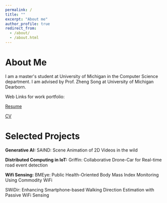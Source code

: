 ```yaml
---
permalink: /
title: ""
excerpt: "About me"
author_profile: true
redirect_from: 
  - /about/
  - /about.html
---
```


About Me
======

I am a master's student at University of Michigan in the Computer Science department. I am advised by Prof. Zheng Song at University of Michigan Dearborn. 

Web Links for work portfolio:

[Resume]()

[CV](https://drive.google.com/file/d/1jpRhpbJInBu95KyjB3g_d-IJGopl4fHs/view?usp=drive_link)


Selected Projects
===============

**Generative AI:**
  SAIND: Scene Animation of 2D Videos in the wild

**Distributed Computing in IoT:**
  Griffin: Collaborative Drone-Car for Real-time road event detection

**Wifi Sensing:**
  BMEye: Public Health-Oriented Body Mass Index Monitoring Using Commodity WiFi

  SWiDir: Enhancing Smartphone-based Walking Direction Estimation with Passive WiFi Sensing
